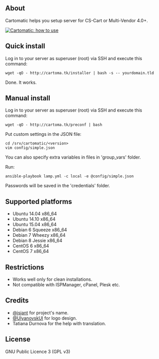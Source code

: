 ## About

Cartomatic helps you setup server for CS-Cart or Multi-Vendor 4.0+.

[![Cartomatic: how to use](https://img.youtube.com/vi/qywoXad8ZIM/0.jpg)](http://www.youtube.com/watch?v=qywoXad8ZIM)

## Quick install

Log in to your server as superuser (root) via SSH and execute this command:

    wget -qO - http://cartoma.tk/installer | bash -s -- yourdomain.tld

Done. It works.

## Manual install

Log in to your server as superuser (root) via SSH and execute this command:

    wget -qO - http://cartoma.tk/preconf | bash

Put custom settings in the JSON file:

    cd /srv/cartomatic/<version>
    vim config/simple.json

You can also specify extra variables in files in 'group_vars' folder.

Run:

    ansible-playbook lamp.yml -c local -e @config/simple.json

Passwords will be saved in the 'credentials' folder.

## Supported platforms

* Ubuntu 14.04 x86_64
* Ubuntu 14.10 x86_64
* Ubuntu 15.04 x86_64
* Debian 6 Squeeze x86_64
* Debian 7 Wheezy x86_64
* Debian 8 Jessie x86_64
* CentOS 6 x86_64
* CentOS 7 x86_64

## Restrictions

* Works well only for clean installations.
* Not compatible with ISPManager, cPanel, Plesk etc.

## Credits

* [@jsjant](https://github.com/jsjant) for project's name.
* [@UlyanovskUI](https://twitter.com/UlyanovskUI) for logo design.
* Tatiana Durnova for the help with translation.

## License

GNU Public Licence 3 (GPL v3)
